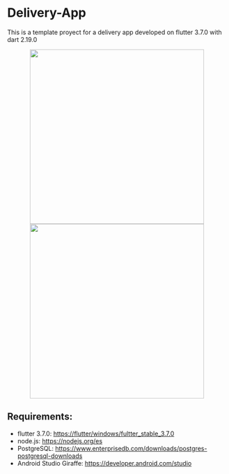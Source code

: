 # Delivery-App
This is a template proyect for a delivery app developed on flutter 3.7.0 with dart 2.19.0
<br>
<div align="center">
<image src='https://github.com/JackBlaze132/Delivery-App/assets/63567815/64ad2bde-397c-4963-93cc-02d731c8f83a' height="400" />
<image src='https://github.com/JackBlaze132/Delivery-App/assets/63567815/bcfcc51c-d771-4873-839e-7c8c0b993cc7' height="400" />
</div>




## Requirements:
- flutter 3.7.0: <a href='https://storage.googleapis.com/flutter_infra_release/releases/stable/windows/flutter_windows_3.7.0-stable.zip'>https://flutter/windows/fultter_stable_3.7.0</a>
- node.js: https://nodejs.org/es
- PostgreSQL: https://www.enterprisedb.com/downloads/postgres-postgresql-downloads
- Android Studio Giraffe: https://developer.android.com/studio 
